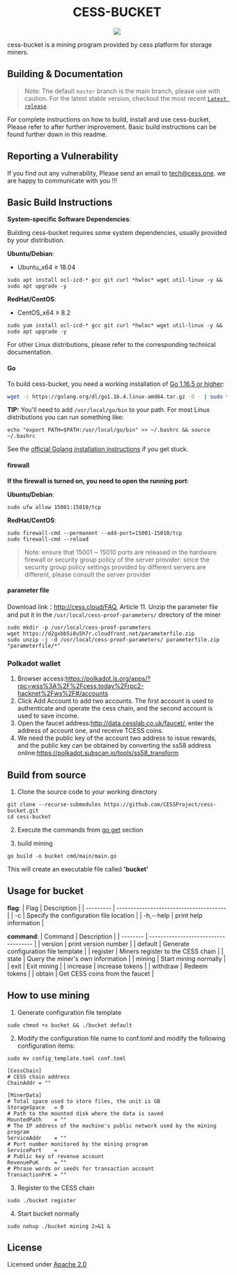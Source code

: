 <h1 align="center">CESS-BUCKET</h1>

<p align="center">  
  <a href=""><img src="https://img.shields.io/badge/golang-%3E%3D1.16-blue.svg" /></a>
  <br>
</p>

cess-bucket is a mining program provided by cess platform for storage miners.

## Building & Documentation

> Note: The default `master` branch is the main branch, please use with caution. For the latest stable version, checkout the most recent [`Latest release`](https://github.com/CESSProject/cess-bucket/releases).

For complete instructions on how to build, install and use cess-bucket, Please refer to after further improvement. Basic build instructions can be found further down in this readme.

## Reporting a Vulnerability

If you find out any vulnerability, Please send an email to tech@cess.one.
we are happy to communicate with you !!!

## Basic Build Instructions

**System-specific Software Dependencies**:

Building cess-bucket requires some system dependencies, usually provided by your distribution.

**Ubuntu/Debian**:
- Ubuntu_x64 ≥ 18.04
```
sudo apt install ocl-icd-* gcc git curl *hwloc* wget util-linux -y && sudo apt upgrade -y
```

**RedHat/CentOS**:
- CentOS_x64 ≥ 8.2
```
sudo yum install ocl-icd-* gcc git curl *hwloc* wget util-linux -y && sudo apt upgrade -y
```

For other Linux distributions, please refer to the corresponding technical documentation.

#### Go

To build cess-bucket, you need a working installation of [Go 1.16.5 or higher](https://golang.org/dl/):

```bash
wget -c https://golang.org/dl/go1.16.4.linux-amd64.tar.gz -O - | sudo tar -xz -C /usr/local
```

**TIP:**
You'll need to add `/usr/local/go/bin` to your path. For most Linux distributions you can run something like:

```shell
echo "export PATH=$PATH:/usr/local/go/bin" >> ~/.bashrc && source ~/.bashrc
```

See the [official Golang installation instructions](https://golang.org/doc/install) if you get stuck.

#### firewall

**If the firewall is turned on, you need to open the running port**:

**Ubuntu/Debian**:
```
sudo ufw allow 15001:15010/tcp
```

**RedHat/CentOS**:
```
sudo firewall-cmd --permanent --add-port=15001-15010/tcp
sudo firewall-cmd --reload
```

> Note: ensure that 15001 ~ 15010 ports are released in the hardware firewall or security group policy of the server provider: since the security group policy settings provided by different servers are different, please consult the server provider

#### parameter file

Download link：http://cess.cloud/FAQ, Article 11.
Unzip the parameter file and put it in the `/usr/local/cess-proof-parameters/` directory of the miner

```
sudo mkdir -p /usr/local/cess-proof-parameters
wget https://d2gxbb5i8u5h7r.cloudfront.net/parameterfile.zip
sudo unzip -j -d /usr/local/cess-proof-parameters/ parameterfile.zip "parameterfile/*"
```

### Polkadot wallet

1. Browser access:https://polkadot.js.org/apps/?rpc=wss%3A%2F%2Fcess.today%2Frpc2-hacknet%2Fws%2F#/accounts
2. Click Add Account to add two accounts. The first account is used to authenticate and operate the cess chain, and the second account is used to save income.
3. Open the faucet address:http://data.cesslab.co.uk/faucet/, enter the address of account one, and receive TCESS coins.
4. We need the public key of the account two address to issue rewards, and the public key can be obtained by converting the ss58 address online:https://polkadot.subscan.io/tools/ss58_transform

## Build from source

1. Clone the source code to your working directory

```
git clone --recurse-submodules https://github.com/CESSProject/cess-bucket.git
cd cess-bucket
```

2. Execute the commands from [go get](https://github.com/CESSProject/cess-ffi#go-get) section

3. build mining

```
go build -o bucket cmd/main/main.go
```

This will create an executable file called **'bucket'**

## Usage for bucket

**flag**:
| Flag      | Description                             |
| --------- | --------------------------------------- |
| -c        | Specify the configuration file location |
| -h,--help | print help information                  |

**command**:
| Command  | Description                          |
| -------- | ------------------------------------ |
| version  | print version number                 |
| default  | Generate configuration file template |
| register | Miners register to the CESS chain    |
| state    | Query the miner's own information    |
| mining   | Start mining normally                |
| exit     | Exit mining                          |
| increase | increase tokens                      |
| withdraw | Redeem tokens                        |
| obtain   | Get CESS coins from the faucet       |

## How to use mining
1. Generate configuration file template
```
sudo chmod +x bucket && ./bucket default
```

2. Modify the configuration file name to conf.toml and modify the following configuration items:
```
sudo mv config_template.toml conf.toml 
```

```
[CessChain]
# CESS chain address
ChainAddr = ""

[MinerData]
# Total space used to store files, the unit is GB
StorageSpace   = 0
# Path to the mounted disk where the data is saved
MountedPath    = ""
# The IP address of the machine's public network used by the mining program
ServiceAddr    = ""
# Port number monitored by the mining program
ServicePort    = 
# Public key of revenue account
RevenuePuK     = ""
# Phrase words or seeds for transaction account
TransactionPrK = ""
```

3. Register to the CESS chain
```
sudo ./bucket register
```

4. Start bucket normally
```
sudo nohup ./bucket mining 2>&1 &
```


## License
Licensed under [Apache 2.0](https://github.com/CESSProject/cess/blob/main/LICENSE)
